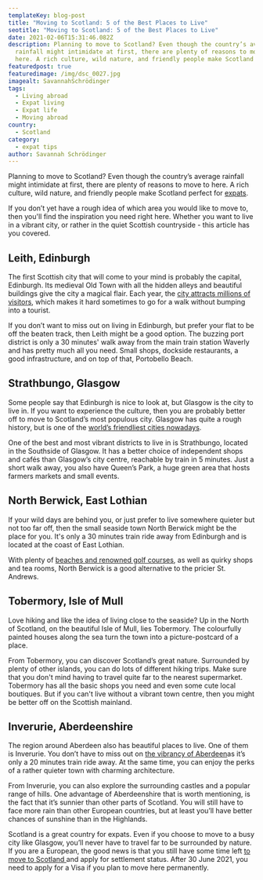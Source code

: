 ```yaml
---
templateKey: blog-post
title: "Moving to Scotland: 5 of the Best Places to Live"
seotitle: "Moving to Scotland: 5 of the Best Places to Live"
date: 2021-02-06T15:31:46.082Z
description: Planning to move to Scotland? Even though the country’s average
  rainfall might intimidate at first, there are plenty of reasons to move to
  here. A rich culture, wild nature, and friendly people make Scotland perfect.
featuredpost: true
featuredimage: /img/dsc_0027.jpg
imagealt: SavannahSchrödinger
tags:
  - Living abroad
  - Expat living
  - Expat life
  - Moving abroad
country:
  - Scotland
category:
  - expat tips
author: Savannah Schrödinger
---
```

Planning to move to Scotland? Even though the country’s average rainfall might intimidate at first, there are plenty of reasons to move to here. A rich culture, wild nature, and friendly people make Scotland perfect for [expats](https://www.thexpatmagazine.com/blog/2019-02-08-what-expatriation-really-is/).

If you don’t yet have a rough idea of which area you would like to move to, then you'll find the inspiration you need right here. Whether you want to live in a vibrant city, or rather in the quiet Scottish countryside - this article has you covered.

## **Leith, Edinburgh**

The first Scottish city that will come to your mind is probably the capital, Edinburgh. Its medieval Old Town with all the hidden alleys and beautiful buildings give the city a magical flair. Each year, the [city attracts millions of visitors](https://www.edinburgh.gov.uk/downloads/file/25200/edinburgh-by-numbers-2019), which makes it hard sometimes to go for a walk without bumping into a tourist.

If you don’t want to miss out on living in Edinburgh, but prefer your flat to be off the beaten track, then Leith might be a good option. The buzzing port district is only a 30 minutes' walk away from the main train station Waverly and has pretty much all you need. Small shops, dockside restaurants, a good infrastructure, and on top of that, Portobello Beach.

## **Strathbungo, Glasgow**

Some people say that Edinburgh is nice to look at, but Glasgow is the city to live in. If you want to experience the culture, then you are probably better off to move to Scotland’s most populous city. Glasgow has quite a rough history, but is one of the [world’s friendliest cities nowadays](https://www.roughguides.com/articles/the-worlds-friendliest-cities-as-voted-by-you/).

One of the best and most vibrant districts to live in is Strathbungo, located in the Southside of Glasgow. It has a better choice of independent shops and cafés than Glasgow’s city centre, reachable by train in 5 minutes. Just a short walk away, you also have Queen’s Park, a huge green area that hosts farmers markets and small events.

## **North Berwick, East Lothian**

If your wild days are behind you, or just prefer to live somewhere quieter but not too far off, then the small seaside town North Berwick might be the place for you. It's only a 30 minutes train ride away from Edinburgh and is located at the coast of East Lothian.

With plenty of [beaches and renowned golf courses](https://www.visitscotland.com/info/towns-villages/north-berwick-p240511), as well as quirky shops and tea rooms, North Berwick is a good alternative to the pricier St. Andrews.

## **Tobermory, Isle of Mull**

Love hiking and like the idea of living close to the seaside? Up in the North of Scotland, on the beautiful Isle of Mull, lies Tobermory. The colourfully painted houses along the sea turn the town into a picture-postcard of a place.

From Tobermory, you can discover Scotland’s great nature. Surrounded by plenty of other islands, you can do lots of different hiking trips. Make sure that you don't mind having to travel quite far to the nearest supermarket. Tobermory has all the basic shops you need and even some cute local boutiques. But if you can't live without a vibrant town centre, then you might be better off on the Scottish mainland.

## **Inverurie, Aberdeenshire**

The region around Aberdeen also has beautiful places to live. One of them is Inverurie. You don’t have to miss out on [the vibrancy of Aberdeen](https://www.visitabdn.com/plan-your-trip/towns-villages/inverurie/)as it’s only a 20 minutes train ride away. At the same time, you can enjoy the perks of a rather quieter town with charming architecture.

From Inverurie, you can also explore the surrounding castles and a popular range of hills. One advantage of Aberdeenshire that is worth mentioning, is the fact that it’s sunnier than other parts of Scotland. You will still have to face more rain than other European countries, but at least you’ll have better chances of sunshine than in the Highlands.

Scotland is a great country for expats. Even if you choose to move to a busy city like Glasgow, you’ll never have to travel far to be surrounded by nature. If you are a European, the good news is that you still have some time left [to move to Scotland ](https://continentalsinscotland.com/2020/11/01/moving-to-scotland-from-europe-things-you-need-to-organise/)and apply for settlement status. After 30 June 2021, you need to apply for a Visa if you plan to move here permanently.